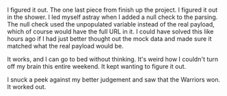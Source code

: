 I figured it out. The one last piece from finish up the project. I figured it out in the shower. I led myself astray when I added a null check to the parsing. The null check used the unpopulated variable instead of the real payload, which of course would have the full URL in it. I could have solved this like hours ago if I had just better thought out the mock data and made sure it matched what the real payload would be.

It works, and I can go to bed without thinking. It's weird how I couldn't turn off my brain this entire weekend. It kept wanting to figure it out.

I snuck a peek against my better judgement and saw that the Warriors won. It worked out.
